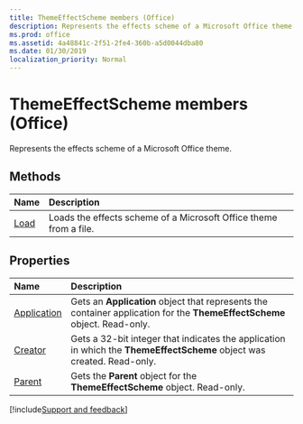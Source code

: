 ```yaml
---
title: ThemeEffectScheme members (Office)
description: Represents the effects scheme of a Microsoft Office theme.
ms.prod: office
ms.assetid: 4a48841c-2f51-2fe4-360b-a5d0044dba80
ms.date: 01/30/2019
localization_priority: Normal
---
```



# ThemeEffectScheme members (Office)

Represents the effects scheme of a Microsoft Office theme.


## Methods

|Name|Description|
|:-----|:-----|
|[Load](../../Office.ThemeEffectScheme.Load.md)|Loads the effects scheme of a Microsoft Office theme from a file.|


## Properties

|Name|Description|
|:-----|:-----|
|[Application](../../Office.ThemeEffectScheme.Application.md)|Gets an **Application** object that represents the container application for the **ThemeEffectScheme** object. Read-only.|
|[Creator](../../Office.ThemeEffectScheme.Creator.md)|Gets a 32-bit integer that indicates the application in which the **ThemeEffectScheme** object was created. Read-only.|
|[Parent](../../Office.ThemeEffectScheme.Parent.md)|Gets the **Parent** object for the **ThemeEffectScheme** object. Read-only.|

[!include[Support and feedback](~/includes/feedback-boilerplate.md)]